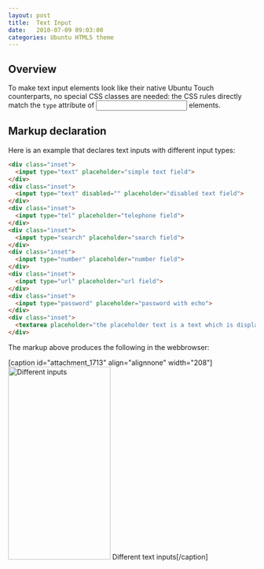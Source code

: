```yaml
---
layout: post
title:  Text Input
date:   2010-07-09 09:03:00
categories: Ubuntu HTML5 theme
---
```


<h2>Overview</h2>
To make text input elements look like their native Ubuntu Touch counterparts, no special CSS classes are needed: the CSS rules directly match the <code>type</code> attribute of <code><input></code> elements.

<h2>Markup declaration</h2>

Here is an example that declares text inputs with different input types:

```html
<div class="inset">
  <input type="text" placeholder="simple text field">
</div>
<div class="inset">
  <input type="text" disabled="" placeholder="disabled text field">
</div>
<div class="inset">
  <input type="tel" placeholder="telephone field">
</div>
<div class="inset">
  <input type="search" placeholder="search field">
</div>
<div class="inset">
  <input type="number" placeholder="number field">
</div>
<div class="inset">
  <input type="url" placeholder="url field">
</div>
<div class="inset">
  <input type="password" placeholder="password with echo">
</div>
<div class="inset">
  <textarea placeholder="the placeholder text is a text which is displayed when there is no content in the TextArea"></textarea>
</div>
```

The markup above produces the following in the webbrowser:

[caption id="attachment_1713" align="alignnone" width="208"]<a href="http://daniel-beck.org/wp-content/uploads/TextInputs.png"><img src="http://daniel-beck.org/wp-content/uploads/TextInputs.png" alt="Different inputs" width="208" height="393" class="size-full wp-image-1713" /></a> Different text inputs[/caption]